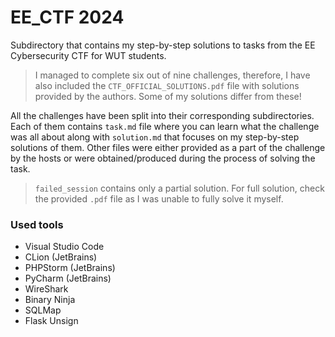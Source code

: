 # EE_CTF 2024
Subdirectory that contains my step-by-step solutions to tasks from the EE Cybersecurity CTF for WUT students. 

> I managed to complete six out of nine challenges, therefore,
> I have also included the `CTF_OFFICIAL_SOLUTIONS.pdf` file with solutions provided by the authors.
> Some of my solutions differ from these!

All the challenges have been split into their corresponding subdirectories.
Each of them contains `task.md` file where you can learn what the challenge was all about along with
`solution.md` that focuses on my step-by-step solutions of them.
Other files were either provided as a part of the challenge by the hosts
or were obtained/produced during the process of solving the task.

> `failed_session` contains only a partial solution.
> For full solution, check the provided `.pdf` file as I was unable to fully solve it myself.

### Used tools
* Visual Studio Code
* CLion (JetBrains)
* PHPStorm (JetBrains)
* PyCharm (JetBrains)
* WireShark
* Binary Ninja
* SQLMap
* Flask Unsign